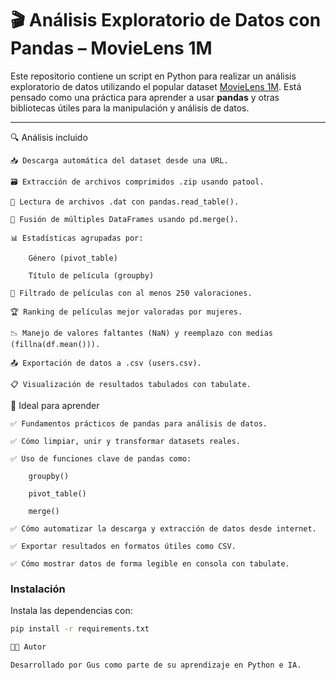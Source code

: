 # 🎬 Análisis Exploratorio de Datos con Pandas – MovieLens 1M

Este repositorio contiene un script en Python para realizar un análisis exploratorio de datos utilizando el popular dataset [MovieLens 1M](https://grouplens.org/datasets/movielens/1m/). Está pensado como una práctica para aprender a usar **pandas** y otras bibliotecas útiles para la manipulación y análisis de datos.

---

🔍 Análisis incluido

    📥 Descarga automática del dataset desde una URL.

    🗃️ Extracción de archivos comprimidos .zip usando patool.

    📑 Lectura de archivos .dat con pandas.read_table().

    🔗 Fusión de múltiples DataFrames usando pd.merge().

    📊 Estadísticas agrupadas por:

        Género (pivot_table)

        Título de película (groupby)

    📌 Filtrado de películas con al menos 250 valoraciones.

    🏆 Ranking de películas mejor valoradas por mujeres.

    📉 Manejo de valores faltantes (NaN) y reemplazo con medias (fillna(df.mean())).

    📤 Exportación de datos a .csv (users.csv).

    📋 Visualización de resultados tabulados con tabulate.

🧠 Ideal para aprender

    ✅ Fundamentos prácticos de pandas para análisis de datos.

    ✅ Cómo limpiar, unir y transformar datasets reales.

    ✅ Uso de funciones clave de pandas como:

        groupby()

        pivot_table()

        merge()

    ✅ Cómo automatizar la descarga y extracción de datos desde internet.

    ✅ Exportar resultados en formatos útiles como CSV.

    ✅ Cómo mostrar datos de forma legible en consola con tabulate.

### Instalación

Instala las dependencias con:

```bash
pip install -r requirements.txt

🧑‍💻 Autor

Desarrollado por Gus como parte de su aprendizaje en Python e IA.
